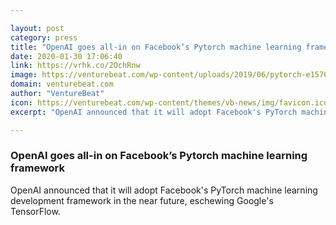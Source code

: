 ```yaml
---

layout: post
category: press
title: "OpenAI goes all-in on Facebook’s Pytorch machine learning framework"
date: 2020-01-30 17:06:40
link: https://vrhk.co/2OchRnw
image: https://venturebeat.com/wp-content/uploads/2019/06/pytorch-e1576624094357.jpg?w=1200&strip=all
domain: venturebeat.com
author: "VentureBeat"
icon: https://venturebeat.com/wp-content/themes/vb-news/img/favicon.ico
excerpt: "OpenAI announced that it will adopt Facebook's PyTorch machine learning development framework in the near future, eschewing Google's TensorFlow."

---
```


### OpenAI goes all-in on Facebook’s Pytorch machine learning framework

OpenAI announced that it will adopt Facebook's PyTorch machine learning development framework in the near future, eschewing Google's TensorFlow.